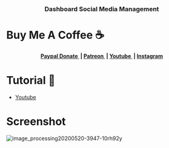<h3 align="center">Dashboard Social Media Management</h3>

# Buy Me A Coffee ☕
<p align="center">
	<b>
		<a href="https://www.paypal.me/am523">
			Paypal Donate
		</a>&nbsp;|
		<a href="https://www.patreon.com/user/creators?u=43122521">
			Patreon
		</a>&nbsp;|
		<a href="https://www.youtube.com/channel/UCwI8AQlBewsdxbyk2r4n9CQ">
			Youtube
		</a>&nbsp;|
		<a href="https://www.instagram.com/0x0000523am/">
			Instagram
		</a>
	</b>
  </p>
  


# Tutorial 📸
- <a href="https://www.youtube.com/watch?v=jZyhIT57BWI">
			Youtube
		</a> 

# Screenshot
![image_processing20200520-3947-10rh92y](https://user-images.githubusercontent.com/61135648/95416179-aedc8800-0964-11eb-940f-690038945a36.jpg)
